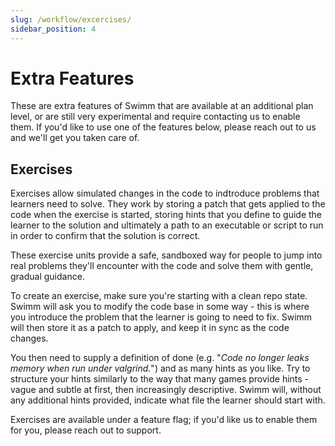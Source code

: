 ```yaml
---
slug: /workflow/excercises/
sidebar_position: 4
---
```



# Extra Features
These are extra features of Swimm that are available at an additional plan level, or are still very experimental and require contacting us to enable them. If you'd like to use one of the features below, please reach out to us and we'll get you taken care of.

## Exercises

Exercises allow simulated changes in the code to indtroduce problems that learners need to solve. They work by storing a patch that gets applied to the code when the exercise is started, storing hints that you define to guide the learner to the solution and ultimately a path to an executable or script to run in order to confirm that the solution is correct.

These exercise units provide a safe, sandboxed way for people to jump into real problems they'll encounter with the code and solve them with gentle, gradual guidance.

To create an exercise, make sure you're starting with a clean repo state. Swimm will ask you to modify the code base in some way - this is where you introduce the problem that the learner is going to need to fix. Swimm will then store it as a patch to apply, and keep it in sync as the code changes. 

You then need to supply a definition of done (e.g. "_Code no longer leaks memory when run under valgrind._") and as many hints as you like. Try to structure your hints similarly to the way that many games provide hints - vague and subtle at first, then increasingly descriptive. Swimm will, without any additional hints provided, indicate what file the learner should start with.

Exercises are available under a feature flag; if you'd like us to enable them for you, please reach out to support. 